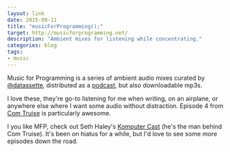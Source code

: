 ```yaml
---
layout: link
date: 2015-09-11
title: "musicForProgramming();"
target: http://musicforprogramming.net/
description: "Ambient mixes for listening while concentrating."
categories: blog
tags:
- music
---
```


Music for Programming is a series of ambient audio mixes curated by [@datassette](https://twitter.com/datassette/), distributed as a [podcast](http://itunes.apple.com/us/podcast/music-for-programming/id500565620), but also downloadable mp3s.

I love these, they're go-to listening for me when writing, on an airplane, or anywhere else where I want some audio without distraction. Episode 4 from [Com Truise](http://musicforprogramming.net/?c=four) is particularly awesome.

I you like MFP, check out Seth Haley's [Komputer Cast](http://comtruise.com/kc/) (he's the man behind Com Truise). It's been on hiatus for a while, but I'd love to see some more episodes down the road.

